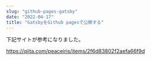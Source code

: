 ```yaml
---
slug: "github-pages-gatsby"
date: "2022-04-17"
title: "GatsbyをGithub pagesで公開する"
---
```


下記サイトが参考になりました。

https://qiita.com/peaceiris/items/2f6d83802f2aefa66f9d
